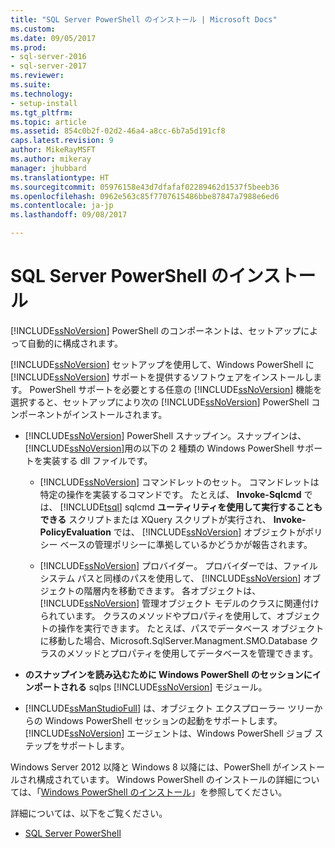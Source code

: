 ```yaml
---
title: "SQL Server PowerShell のインストール | Microsoft Docs"
ms.custom: 
ms.date: 09/05/2017
ms.prod:
- sql-server-2016
- sql-server-2017
ms.reviewer: 
ms.suite: 
ms.technology:
- setup-install
ms.tgt_pltfrm: 
ms.topic: article
ms.assetid: 854c0b2f-02d2-46a4-a8cc-6b7a5d191cf8
caps.latest.revision: 9
author: MikeRayMSFT
ms.author: mikeray
manager: jhubbard
ms.translationtype: HT
ms.sourcegitcommit: 05976158e43d7dfafaf02289462d1537f5beeb36
ms.openlocfilehash: 0962e563c85f7707615486bbe87847a7988e6ed6
ms.contentlocale: ja-jp
ms.lasthandoff: 09/08/2017

---
```

# <a name="install-sql-server-powershell"></a>SQL Server PowerShell のインストール
  [!INCLUDE[ssNoVersion](../../includes/ssnoversion-md.md)] PowerShell のコンポーネントは、セットアップによって自動的に構成されます。  

[!INCLUDE[ssNoVersion](../../includes/ssnoversion-md.md)] セットアップを使用して、Windows PowerShell に [!INCLUDE[ssNoVersion](../../includes/ssnoversion-md.md)] サポートを提供するソフトウェアをインストールします。 PowerShell サポートを必要とする任意の [!INCLUDE[ssNoVersion](../../includes/ssnoversion-md.md)] 機能を選択すると、セットアップにより次の [!INCLUDE[ssNoVersion](../../includes/ssnoversion-md.md)] PowerShell コンポーネントがインストールされます。  
  
- [!INCLUDE[ssNoVersion](../../includes/ssnoversion-md.md)] PowerShell スナップイン。スナップインは、 [!INCLUDE[ssNoVersion](../../includes/ssnoversion-md.md)]用の以下の 2 種類の Windows PowerShell サポートを実装する dll ファイルです。  
  
  - [!INCLUDE[ssNoVersion](../../includes/ssnoversion-md.md)] コマンドレットのセット。 コマンドレットは特定の操作を実装するコマンドです。 たとえば、 **Invoke-Sqlcmd** では、 [!INCLUDE[tsql](../../includes/tsql-md.md)] sqlcmd **ユーティリティを使用して実行することもできる** スクリプトまたは XQuery スクリプトが実行され、 **Invoke-PolicyEvaluation** では、 [!INCLUDE[ssNoVersion](../../includes/ssnoversion-md.md)] オブジェクトがポリシー ベースの管理ポリシーに準拠しているかどうかが報告されます。  
  
  - [!INCLUDE[ssNoVersion](../../includes/ssnoversion-md.md)] プロバイダー。 プロバイダーでは、ファイル システム パスと同様のパスを使用して、 [!INCLUDE[ssNoVersion](../../includes/ssnoversion-md.md)] オブジェクトの階層内を移動できます。 各オブジェクトは、 [!INCLUDE[ssNoVersion](../../includes/ssnoversion-md.md)] 管理オブジェクト モデルのクラスに関連付けられています。 クラスのメソッドやプロパティを使用して、オブジェクトの操作を実行できます。 たとえば、パスでデータベース オブジェクトに移動した場合、Microsoft.SqlServer.Managment.SMO.Database クラスのメソッドとプロパティを使用してデータベースを管理できます。  
 
- **のスナップインを読み込むために Windows PowerShell のセッションにインポートされる** sqlps [!INCLUDE[ssNoVersion](../../includes/ssnoversion-md.md)] モジュール。  
 
- [!INCLUDE[ssManStudioFull](../../includes/ssmanstudiofull-md.md)] は、オブジェクト エクスプローラー ツリーからの Windows PowerShell セッションの起動をサポートします。 [!INCLUDE[ssNoVersion](../../includes/ssnoversion-md.md)] エージェントは、Windows PowerShell ジョブ ステップをサポートします。  
  
Windows Server 2012 以降と Windows 8 以降には、PowerShell がインストールされ構成されています。 Windows PowerShell のインストールの詳細については、「[Windows PowerShell のインストール](http://docs.microsoft.com/powershell/scripting/setup/installing-windows-powershell)」を参照してください。  

詳細については、以下をご覧ください。   

- [SQL Server PowerShell](../../relational-databases/scripting/sql-server-powershell.md)  
  
  


